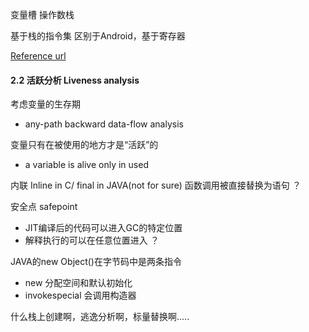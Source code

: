 变量槽
操作数栈


基于栈的指令集
区别于Android，基于寄存器

[Reference url](http://wiki.jikexueyuan.com/project/java-vm/storage.html)



#### 2.2 活跃分析 Liveness analysis 
考虑变量的生存期
- any-path backward data-flow analysis

变量只有在被使用的地方才是“活跃”的
- a variable is alive only in used

内联 Inline in C/ final in JAVA(not for sure) 
函数调用被直接替换为语句  ？

安全点 safepoint
- JIT编译后的代码可以进入GC的特定位置
- 解释执行的可以在任意位置进入   ？

JAVA的new Object()在字节码中是两条指令
- new 分配空间和默认初始化
- invokespecial 会调用构造器

什么栈上创建啊，逃逸分析啊，标量替换啊.....
